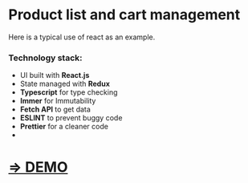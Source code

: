 # Product list and cart management

Here is a typical use of react as an example.

### Technology stack:
* UI built with **React.js**
* State managed with **Redux**
* **Typescript** for type checking
* **Immer** for Immutability
* **Fetch API** to get data
* **ESLINT** to prevent buggy code
* **Prettier** for a cleaner code
* 
# [=> DEMO](https://delalys.github.io/react-starter-kit/)
